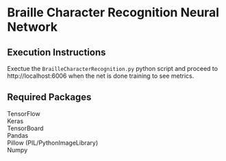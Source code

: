 # Braille Character Recognition Neural Network

## Execution Instructions
Exectue the `BrailleCharacterRecognition.py` python script and proceed to http://localhost:6006 when the net is done training to see metrics.

## Required Packages
TensorFlow  
Keras  
TensorBoard  
Pandas  
Pillow (PIL/PythonImageLibrary)  
Numpy
